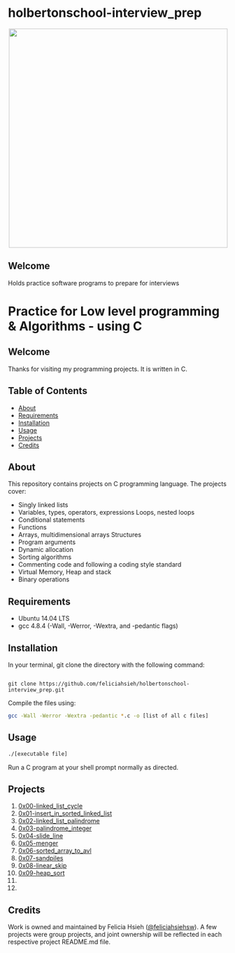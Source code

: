 # holbertonschool-interview_prep

<p align="center"><img src="https://s3.amazonaws.com/intranet-projects-files/holbertonschool-low_level_programming/212/cisfun.jpg" width="500"></p>

## Welcome
Holds practice software programs to prepare for interviews

# Practice for Low level programming & Algorithms - using C

## Welcome
Thanks for visiting my programming projects. It is written in C.

## Table of Contents
* [About](#about)
* [Requirements](#requirements)
* [Installation](#installation)
* [Usage](#usage)
* [Projects](#projects)
* [Credits](#credits)

## About
This repository contains projects on C programming language. The projects cover:
- Singly linked lists
- Variables, types, operators, expressions Loops, nested loops
- Conditional statements
- Functions
- Arrays, multidimensional arrays Structures
- Program arguments
- Dynamic allocation
- Sorting algorithms
- Commenting code and following a coding style standard
- Virtual Memory, Heap and stack
- Binary operations

## Requirements
* Ubuntu 14.04 LTS
* gcc 4.8.4 (-Wall, -Werror, -Wextra, and -pedantic flags)

## Installation
In your terminal, git clone the directory with the following command:
```

git clone https://github.com/feliciahsieh/holbertonschool-interview_prep.git
```

Compile the files using:

```sh
gcc -Wall -Werror -Wextra -pedantic *.c -o [list of all c files]
```

## Usage
```sh
./[executable file]
```

Run a C program at your shell prompt normally as directed.

## Projects
1. [0x00-linked_list_cycle](./0x00-linked_list_cycle)
2. [0x01-insert_in_sorted_linked_list](./0x01-insert_in_sorted_linked_list)
3. [0x02-linked_list_palindrome](./0x02-linked_list_palindrome)
4. [0x03-palindrome_integer](./0x03-palindrome_integer)
5. [0x04-slide_line](./0x04-slide_line)
6. [0x05-menger](./0x05-menger)
7. [0x06-sorted_array_to_avl](./0x06-sorted_array_to_avl)
8. [0x07-sandpiles](./0x07-sandpiles)
9. [0x08-linear_skip](./0x08-linear_skip)
10. [0x09-heap_sort](./0x09-heap_sort)
11.
12.

## Credits
Work is owned and maintained by Felicia Hsieh ([@feliciahsiehsw](https://twitter.com/feliciahsiehsw)). A few projects were group projects, and joint ownership will be reflected in each respective project README.md file.